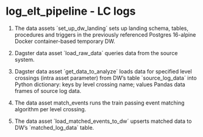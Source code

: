 # log_elt_pipeline - LC logs

1. The data assets ´set_up_dw_landing´ sets up landing schema, tables, procedures and triggers in the previously referenced Postgres 16-alpine Docker container-based temporary DW.

2. Dagster data asset ´load_raw_data´ queries data from the source system.

3. Dagster data asset ´get_data_to_analyze´ loads data for specified level crossings (intra asset parameter) from DW’s table ´source_log_data´ into Python dictionary: keys by level crossing name; values Pandas data frames of source log data.

4. The data asset match_events runs the train passing event matching algorithm per level crossing.

5. The data asset ´load_matched_events_to_dw´ upserts matched data to  DW’s ´matched_log_data´ table. 


